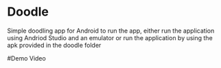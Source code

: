 # Doodle
Simple doodling app for Android
to run the app, either run the application using Andriod Studio and 
an emulator or run the application by using the apk provided in the doodle folder

#Demo Video

